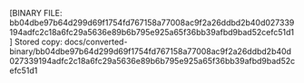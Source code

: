 [BINARY FILE: bb04dbe97b64d299d69f1754fd767158a77008ac9f2a26ddbd2b40d027339194adfc2c18a6fc29a5636e89b6b795e925a65f36bb39afbd9bad52cefc51d1]
Stored copy: docs/converted-binary/bb04dbe97b64d299d69f1754fd767158a77008ac9f2a26ddbd2b40d027339194adfc2c18a6fc29a5636e89b6b795e925a65f36bb39afbd9bad52cefc51d1
